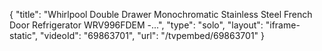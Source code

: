 {
    "title": "Whirlpool Double Drawer Monochromatic Stainless Steel French Door Refrigerator WRV996FDEM -...",
    "type": "solo",
    "layout": "iframe-static",
    "videoId": "69863701",
    "url": "\/tvpembed\/69863701"
}